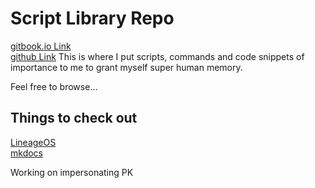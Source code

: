 # Script Library Repo
[gitbook.io Link](https://martinfeineis.gitbook.io/newlib/)  
[github Link](https://github.com/MartinFeineis/Library)
This is where I put scripts, commands and code snippets of importance to me to grant myself super human memory.

Feel free to browse...

## Things to check out
[LineageOS](https://www.howtogeek.com/348545/how-to-install-lineageos-on-android/)  
[mkdocs](https://www.mkdocs.org/)

Working on impersonating PK
